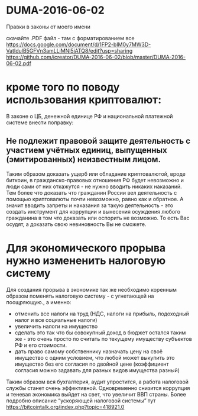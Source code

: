 # DUMA-2016-06-02
Правки в законы от моего имени

скачайте .PDF файл - там с форматированием все
https://docs.google.com/document/d/1FP2-bIM0y7MW3D-VatIdulB5GFVn3amLLiMNl5iATQ8/edit?usp=sharing
https://github.com/icreator/DUMA-2016-06-02/blob/master/DUMA-2016-06-02.pdf


# кроме того по поводу использования криптовалют:
В законе о ЦБ, денежной единице РФ и национальной платежной системе внести поправку:
## Не подлежит правовой защите деятельность с участием учётных единиц, выпущенных (эмитированных) неизвестным лицом.

Таким образом доказать ущерб или обладание криптовалютой, вроде биткоин, в гражданско-правовых отношения РФ будет невозможно и люди сами от них откажутся - не нужно вводить никаких наказаний. Тем более что доказать что гражданин России вел деятельность с помощью криптовалюты почти невозможно, равно как и обратное. А значит вводить запреты и наказания за такую деятельность - это создать инструмент для коррупции и вынесения  осуждения любого гражданина в том что доказать или оспорить не возможно. То есть Вас осудят, а доказать свою невиновность Вы не сможете.

# Для экономического прорыва нужно измененить налоговую систему
Для создания прорыва в экономике так же необходимо коренным образом поменять налоговую систему - с угнетающей на поощряющую., а именно:
+ отменить все налоги на труд (НДС, налоги на прибыль, подоходный налог и все социальные налоги)
+ увеличить налоги на имущество
+ сделать это так что бы совокупный доход в бюджет остался таким же - это очень просто по считать по текущему имуществу субъектов РФ и его стоимости.
+ дать право самому собственнику назначать цену на своё имущество с одним условием, что любой может выкупить это имущество без его согласия по двойной цене (коэффициент согласия можно задавать для разных видов имущества разный)

Таким образом вся бухгалтерия, аудит упростится, а работа налоговой службы станет очень эффективной. Одновременно снизится коррупция и теневая экономика выйдет на свет, что увеличит ВВП страны. Более подробно описание “ускоряющей налоговой системы” тут
https://bitcointalk.org/index.php?topic=418921.0








